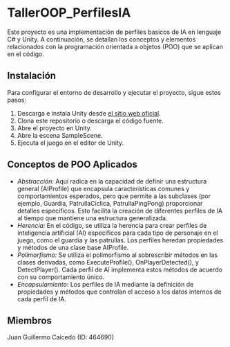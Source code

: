 # TallerOOP_PerfilesIA
Este proyecto es una implementación de perfiles basicos de IA en lenguaje C# y Unity. A continuación, se detallan los conceptos y elementos relacionados con la programación orientada a objetos (POO) que se aplican en el código.

## Instalación

Para configurar el entorno de desarrollo y ejecutar el proyecto, sigue estos pasos:

1. Descarga e instala Unity desde [el sitio web oficial](https://unity.com/).
2. Clona este repositorio o descarga el código fuente.
3. Abre el proyecto en Unity.
4. Abre la escena SampleScene.
5. Ejecuta el juego en el editor de Unity.

## Conceptos de POO Aplicados

- *Abstracción:* Aquí radica en la capacidad de definir una estructura general (AIProfile) que encapsula características comunes y comportamientos esperados, pero que permite a las subclases (por ejemplo, Guardia, PatrullaCiclica, PatrullaPingPong) proporcionar detalles específicos. Esto facilita la creación de diferentes perfiles de IA al tiempo que mantiene una estructura generalizada.
- *Herencia:* En el código, se utiliza la herencia para crear perfiles de inteligencia artificial (AI) específicos para cada tipo de personaje en el juego, como el guardia y las patrullas. Los perfiles heredan propiedades y métodos de una clase base AIProfile.
- *Polimorfismo:* Se utiliza el polimorfismo al sobrescribir métodos en las clases derivadas, como ExecuteProfile(), OnPlayerDetected(), y DetectPlayer(). Cada perfil de AI implementa estos métodos de acuerdo con su comportamiento único.
- *Encapsulamiento*: Los perfiles de IA mediante la definición de propiedades y métodos que controlan el acceso a los datos internos de cada perfil de IA.

## Miembros
Juan Guillermo Caicedo (ID: 464690)